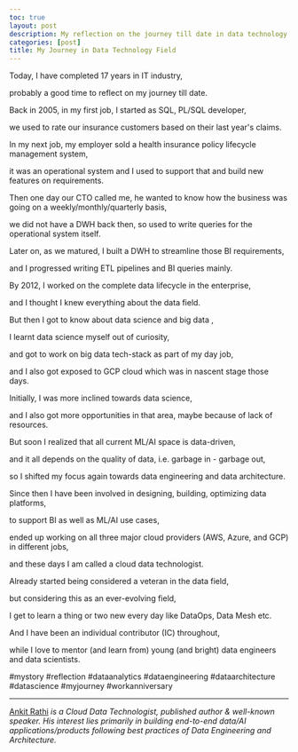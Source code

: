 ```yaml
---
toc: true
layout: post
description: My reflection on the journey till date in data technology field
categories: [post]
title: My Journey in Data Technology Field
---
```


Today, I have completed 17 years in IT industry,

probably a good time to reflect on my journey till date.

Back in 2005, in my first job, I started as SQL, PL/SQL developer,

we used to rate our insurance customers based on their last year's claims.

In my next job, my employer sold a health insurance policy lifecycle management system,

it was an operational system and I used to support that and build new features on requirements.

Then one day our CTO called me, he wanted to know how the business was going on a weekly/monthly/quarterly basis,

we did not have a DWH back then, so used to write queries for the operational system itself.

Later on, as we matured, I built a DWH to streamline those BI requirements,

and I progressed writing ETL pipelines and BI queries mainly.

By 2012, I worked on the complete data lifecycle in the enterprise,

and I thought I knew everything about the data field.

But then I got to know about data science and big data ,

I learnt data science myself out of curiosity,

and got to work on big data tech-stack as part of my day job,

and I also got exposed to GCP cloud which was in nascent stage those days.

Initially, I was more inclined towards data science,

and I also got more opportunities in that area, maybe because of lack of resources.

But soon I realized that all current ML/AI space is data-driven,

and it all depends on the quality of data, i.e. garbage in - garbage out,

so I shifted my focus again towards data engineering and data architecture.

Since then I have been involved in designing, building, optimizing data platforms,

to support BI as well as ML/AI use cases,

ended up working on all three major cloud providers (AWS, Azure, and GCP) in different jobs,

and these days I am called a cloud data technologist.

Already started being considered a veteran in the data field,

but considering this as an ever-evolving field,

I get to learn a thing or two new every day like DataOps, Data Mesh etc.

And I have been an individual contributor (IC) throughout,

while I love to mentor (and learn from) young (and bright) data engineers and data scientists.

#mystory #reflection #dataanalytics #dataengineering #dataarchitecture #datascience #myjourney #workanniversary
*****

[Ankit Rathi](https://www.ankitrathi.com/) *is a Cloud Data Technologist,
published author & well-known speaker. His interest lies primarily in building
end-to-end data/AI applications/products following best practices of Data Engineering
and Architecture.*
